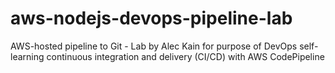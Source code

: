 # aws-nodejs-devops-pipeline-lab
AWS-hosted pipeline to Git - Lab by Alec Kain for purpose of DevOps self-learning
continuous integration and delivery (CI/CD) with AWS CodePipeline
